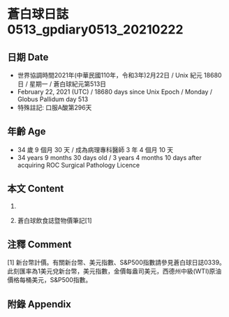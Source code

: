 [_metadata_:encoding]: - "utf-8"
[_metadata_:language]: - "zh-Hant-TW"
[_metadata_:fileformat]: - "markdown"
[_metadata_:MIME_type]: - "text/plain"
[_metadata_:markdown_version]: - "commonmark version 0.29"
[_metadata_:markdown_spec]: - "https://spec.commonmark.org/0.29/"

# 蒼白球日誌0513_gpdiary0513_20210222 #

## 日期 Date ##

* 世界協調時間2021年(中華民國110年，令和3年)2月22日 / Unix 紀元 18680 日 / 星期一 / 蒼白球紀元第513日
* February 22, 2021 (UTC) / 18680 days since Unix Epoch / Monday / Globus Pallidum day 513
* 特殊註記: 口服A酸第296天

## 年齡 Age ##

* 34 歲 9 個月 30 天 / 成為病理專科醫師 3 年 4 個月 10 天
* 34 years 9 months 30 days old / 3 years 4 months 10 days after acquiring ROC Surgical Pathology Licence

## 本文 Content ##

1. 

    
2. 蒼白球飲食誌暨物價筆記[1]

    

## 注釋 Comment ##

[1] 新台幣計價。有關新台幣、美元指數、S&P500指數請參見蒼白球日誌0339。此刻匯率為1美元兌新台幣，美元指數，金價每盎司美元，西德州中級(WTI)原油價格每桶美元，S&P500指數。



## 附錄 Appendix ##

